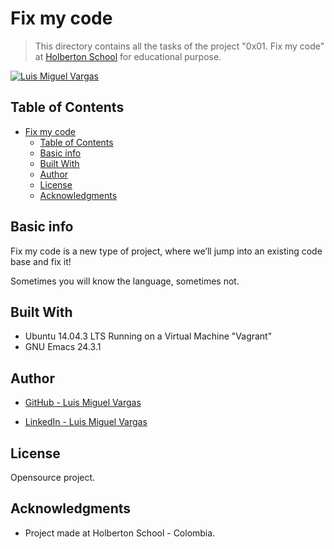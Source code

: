 # Fix my code

> This directory contains all the tasks of the project "0x01. Fix my code" at [Holberton School](https://www.holbertonschool.com "Holberton School.") for educational purpose.


[![Luis Miguel Vargas](https://img.shields.io/twitter/url?style=social&url=https%3A%2F%2Ftwitter.com%2Fluismvargasg1)](https://twitter.com/luismvargasg1)

## Table of Contents

- [Fix my code](#fix-my-code)
  - [Table of Contents](#table-of-contents)
  - [Basic info](#basic-info)
  - [Built With](#built-with)
  - [Author](#author)
  - [License](#license)
  - [Acknowledgments](#acknowledgments)

## Basic info

Fix my code is a new type of project, where we’ll jump into an existing code base and fix it!

Sometimes you will know the language, sometimes not.

## Built With

* Ubuntu 14.04.3 LTS Running on a Virtual Machine "Vagrant"
* GNU Emacs 24.3.1

## Author

* [GitHub - Luis Miguel Vargas](https://github.com/luismvargasg)

* [LinkedIn - Luis Miguel Vargas](https://www.linkedin.com/in/luismvargasg/)

## License

Opensource project.

## Acknowledgments

* Project made at Holberton School - Colombia.
